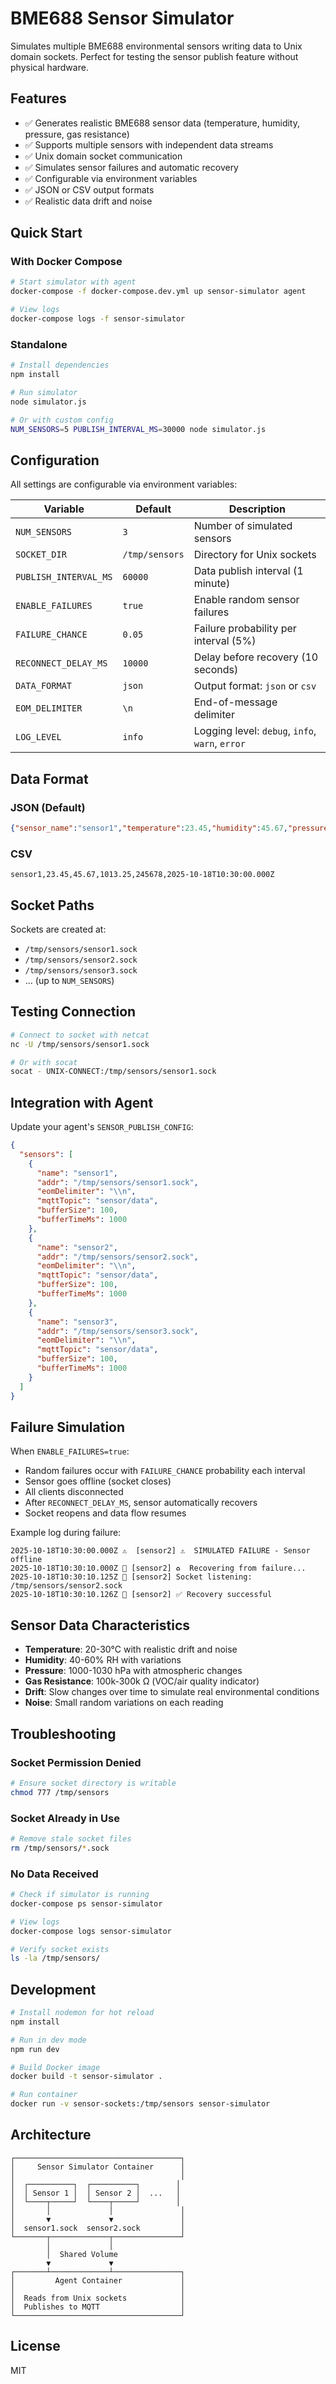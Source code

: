 # BME688 Sensor Simulator

Simulates multiple BME688 environmental sensors writing data to Unix domain sockets. Perfect for testing the sensor publish feature without physical hardware.

## Features

- ✅ Generates realistic BME688 sensor data (temperature, humidity, pressure, gas resistance)
- ✅ Supports multiple sensors with independent data streams
- ✅ Unix domain socket communication
- ✅ Simulates sensor failures and automatic recovery
- ✅ Configurable via environment variables
- ✅ JSON or CSV output formats
- ✅ Realistic data drift and noise

## Quick Start

### With Docker Compose

```bash
# Start simulator with agent
docker-compose -f docker-compose.dev.yml up sensor-simulator agent

# View logs
docker-compose logs -f sensor-simulator
```

### Standalone

```bash
# Install dependencies
npm install

# Run simulator
node simulator.js

# Or with custom config
NUM_SENSORS=5 PUBLISH_INTERVAL_MS=30000 node simulator.js
```

## Configuration

All settings are configurable via environment variables:

| Variable | Default | Description |
|----------|---------|-------------|
| `NUM_SENSORS` | `3` | Number of simulated sensors |
| `SOCKET_DIR` | `/tmp/sensors` | Directory for Unix sockets |
| `PUBLISH_INTERVAL_MS` | `60000` | Data publish interval (1 minute) |
| `ENABLE_FAILURES` | `true` | Enable random sensor failures |
| `FAILURE_CHANCE` | `0.05` | Failure probability per interval (5%) |
| `RECONNECT_DELAY_MS` | `10000` | Delay before recovery (10 seconds) |
| `DATA_FORMAT` | `json` | Output format: `json` or `csv` |
| `EOM_DELIMITER` | `\n` | End-of-message delimiter |
| `LOG_LEVEL` | `info` | Logging level: `debug`, `info`, `warn`, `error` |

## Data Format

### JSON (Default)

```json
{"sensor_name":"sensor1","temperature":23.45,"humidity":45.67,"pressure":1013.25,"gas_resistance":245678,"timestamp":"2025-10-18T10:30:00.000Z"}
```

### CSV

```csv
sensor1,23.45,45.67,1013.25,245678,2025-10-18T10:30:00.000Z
```

## Socket Paths

Sockets are created at:
- `/tmp/sensors/sensor1.sock`
- `/tmp/sensors/sensor2.sock`
- `/tmp/sensors/sensor3.sock`
- ... (up to `NUM_SENSORS`)

## Testing Connection

```bash
# Connect to socket with netcat
nc -U /tmp/sensors/sensor1.sock

# Or with socat
socat - UNIX-CONNECT:/tmp/sensors/sensor1.sock
```

## Integration with Agent

Update your agent's `SENSOR_PUBLISH_CONFIG`:

```json
{
  "sensors": [
    {
      "name": "sensor1",
      "addr": "/tmp/sensors/sensor1.sock",
      "eomDelimiter": "\\n",
      "mqttTopic": "sensor/data",
      "bufferSize": 100,
      "bufferTimeMs": 1000
    },
    {
      "name": "sensor2",
      "addr": "/tmp/sensors/sensor2.sock",
      "eomDelimiter": "\\n",
      "mqttTopic": "sensor/data",
      "bufferSize": 100,
      "bufferTimeMs": 1000
    },
    {
      "name": "sensor3",
      "addr": "/tmp/sensors/sensor3.sock",
      "eomDelimiter": "\\n",
      "mqttTopic": "sensor/data",
      "bufferSize": 100,
      "bufferTimeMs": 1000
    }
  ]
}
```

## Failure Simulation

When `ENABLE_FAILURES=true`:
- Random failures occur with `FAILURE_CHANCE` probability each interval
- Sensor goes offline (socket closes)
- All clients disconnected
- After `RECONNECT_DELAY_MS`, sensor automatically recovers
- Socket reopens and data flow resumes

Example log during failure:
```
2025-10-18T10:30:00.000Z ⚠️  [sensor2] ⚠️  SIMULATED FAILURE - Sensor offline
2025-10-18T10:30:10.000Z 📡 [sensor2] ♻️  Recovering from failure...
2025-10-18T10:30:10.125Z 📡 [sensor2] Socket listening: /tmp/sensors/sensor2.sock
2025-10-18T10:30:10.126Z 📡 [sensor2] ✅ Recovery successful
```

## Sensor Data Characteristics

- **Temperature**: 20-30°C with realistic drift and noise
- **Humidity**: 40-60% RH with variations
- **Pressure**: 1000-1030 hPa with atmospheric changes
- **Gas Resistance**: 100k-300k Ω (VOC/air quality indicator)
- **Drift**: Slow changes over time to simulate real environmental conditions
- **Noise**: Small random variations on each reading

## Troubleshooting

### Socket Permission Denied
```bash
# Ensure socket directory is writable
chmod 777 /tmp/sensors
```

### Socket Already in Use
```bash
# Remove stale socket files
rm /tmp/sensors/*.sock
```

### No Data Received
```bash
# Check if simulator is running
docker-compose ps sensor-simulator

# View logs
docker-compose logs sensor-simulator

# Verify socket exists
ls -la /tmp/sensors/
```

## Development

```bash
# Install nodemon for hot reload
npm install

# Run in dev mode
npm run dev

# Build Docker image
docker build -t sensor-simulator .

# Run container
docker run -v sensor-sockets:/tmp/sensors sensor-simulator
```

## Architecture

```
┌─────────────────────────────────────┐
│     Sensor Simulator Container      │
│                                     │
│  ┌──────────┐  ┌──────────┐        │
│  │ Sensor 1 │  │ Sensor 2 │  ...   │
│  └────┬─────┘  └────┬─────┘        │
│       │             │               │
│       ▼             ▼               │
│  sensor1.sock  sensor2.sock         │
└───────┬─────────────┬───────────────┘
        │             │
        │  Shared Volume
        ▼             ▼
┌───────┴─────────────┴───────────────┐
│         Agent Container             │
│                                     │
│  Reads from Unix sockets            │
│  Publishes to MQTT                  │
└─────────────────────────────────────┘
```

## License

MIT
